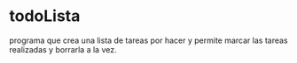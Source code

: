 # todoLista
programa que crea una lista de tareas por hacer y permite marcar las tareas realizadas y borrarla a la vez.
